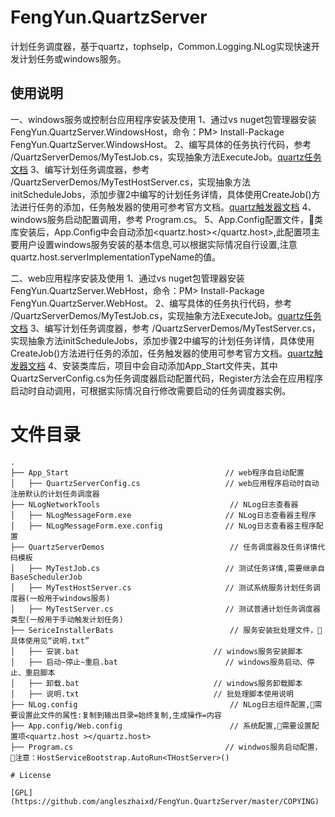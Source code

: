 ﻿# FengYun.QuartzServer

计划任务调度器，基于quartz，tophselp，Common.Logging.NLog实现快速开发计划任务或windows服务。


## 使用说明

一、windows服务或控制台应用程序安装及使用
1、通过vs nuget包管理器安装 FengYun.QuartzServer.WindowsHost，命令：PM> Install-Package FengYun.QuartzServer.WindowsHost。
2、编写具体的任务执行代码，参考 /QuartzServerDemos/MyTestJob.cs，实现抽象方法ExecuteJob。[quartz任务文档](https://www.quartz-scheduler.net/documentation/quartz-2.x/tutorial/more-about-jobs.html)
3、编写计划任务调度器，参考 /QuartzServerDemos/MyTestHostServer.cs，实现抽象方法initScheduleJobs，添加步骤2中编写的计划任务详情，具体使用CreateJob<TJob>()方法进行任务的添加，任务触发器的使用可参考官方文档。[quartz触发器文档](https://www.quartz-scheduler.net/documentation/quartz-2.x/tutorial/crontriggers.html)
4、windows服务启动配置调用，参考 Program.cs。
5、App.Config配置文件，🌹类库安装后，App.Config中会自动添加<quartz.host></quartz.host>,此配置项主要用户设置windows服务安装的基本信息,可以根据实际情况自行设置,注意quartz.host.serverImplementationTypeName的值。

二、web应用程序安装及使用
1、通过vs nuget包管理器安装 FengYun.QuartzServer.WebHost，命令：PM> Install-Package FengYun.QuartzServer.WebHost。
2、编写具体的任务执行代码，参考 /QuartzServerDemos/MyTestJob.cs，实现抽象方法ExecuteJob。[quartz任务文档](https://www.quartz-scheduler.net/documentation/quartz-2.x/tutorial/more-about-jobs.html)
3、编写计划任务调度器，参考 /QuartzServerDemos/MyTestServer.cs，实现抽象方法initScheduleJobs，添加步骤2中编写的计划任务详情，具体使用CreateJob<TJob>()方法进行任务的添加，任务触发器的使用可参考官方文档。[quartz触发器文档](https://www.quartz-scheduler.net/documentation/quartz-2.x/tutorial/crontriggers.html)
4、安装类库后，项目中会自动添加App_Start文件夹，其中QuartzServerConfig.cs为任务调度器启动配置代码，Register方法会在应用程序启动时自动调用，可根据实际情况自行修改需要启动的任务调度器实例。

# 文件目录

```
.
├── App_Start									// web程序自启动配置
│   ├── QuartzServerConfig.cs					// web应用程序启动时自动注册默认的计划任务调度器
├── NLogNetworkTools                             // NLog日志查看器
│   ├── NLogMessageForm.exe						// NLog日志查看器主程序
│   ├── NLogMessageForm.exe.config				// NLog日志查看器主程序配置
├── QuartzServerDemos                            // 任务调度器及任务详情代码模板
│   ├── MyTestJob.cs							// 测试任务详情,需要继承自BaseSchedulerJob
│   ├── MyTestHostServer.cs						// 测试系统服务计划任务调度器(一般用于windows服务)
│   ├── MyTestServer.cs							// 测试普通计划任务调度器类型(一般用于手动触发计划任务)
├── SericeInstallerBats                          // 服务安装批处理文件，🌹具体使用见“说明.txt”
│   ├── 安装.bat								// windows服务安装脚本
│   ├── 启动~停止~重启.bat						// windows服务启动、停止、重启脚本
│   ├── 卸载.bat								// windows服务卸载脚本
│   ├── 说明.txt								// 批处理脚本使用说明
├── NLog.config                                  // NLog日志组件配置,🌹需要设置此文件的属性:复制到输出目录=始终复制,生成操作=内容
├── App.config/Web.config                        // 系统配置,🌹需要设置配置项<quartz.host ></quartz.host>
├── Program.cs									// windwos服务启动配置，🌹注意：HostServiceBootstrap.AutoRun<THostServer>()

# License

[GPL](https://github.com/angleszhaixd/FengYun.QuartzServer/master/COPYING)